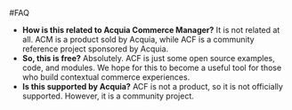 #FAQ

* **How is this related to Acquia Commerce Manager?**
It is not related at all. ACM is a product sold by Acquia, while ACF is a community reference project sponsored by Acquia.
* **So, this is free?**
Absolutely. ACF is just some open source examples, code, and modules. We hope for this to become a useful tool for those who build contextual commerce experiences.
* **Is this supported by Acquia?**
ACF is not a product, so it is not officially supported. However, it is a community project.